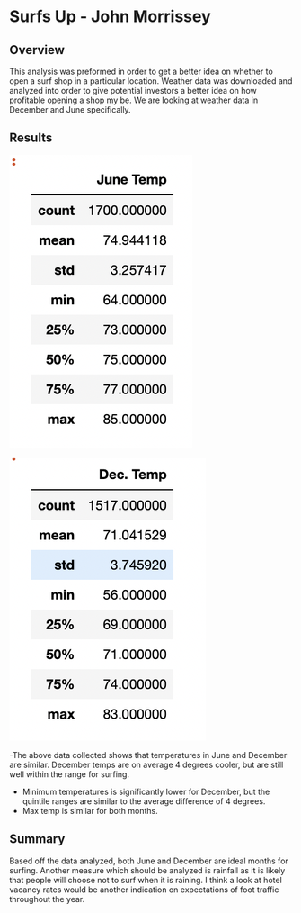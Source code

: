 
# Surfs Up - John Morrissey 

## Overview 
This analysis was preformed in order to get a better idea on whether to open a surf shop in a particular location. Weather data was downloaded and analyzed into order to give potential investors a better idea on how profitable opening a shop my be. We are looking at weather data in December and June specifically.

## Results 

![June](JUNE_TEMP.png "June Temp")

![June](DEC_TEMP.png "Dec Temp")

-The above data collected shows that temperatures in June and December are similar. December temps are on average 4 degrees cooler, but are still well within the range for surfing.
- Minimum temperatures is significantly lower for December, but the quintile ranges are similar to the average difference of 4 degrees. 
- Max temp is similar for both months. 


## Summary 
Based off the data analyzed, both June and December are ideal months for surfing. Another measure which should be analyzed is rainfall as it is likely that people will choose not to surf when it is raining. I think a look at hotel vacancy rates would be another indication on expectations of foot traffic throughout the year. 